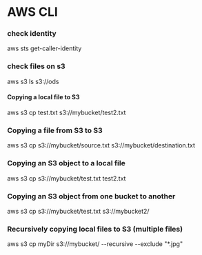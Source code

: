 # AWS CLI

### check identity 
aws sts get-caller-identity

### check files on s3
aws s3 ls s3://ods

#### Copying a local file to S3
aws s3 cp test.txt s3://mybucket/test2.txt

### Copying a file from S3 to S3
aws s3 cp s3://mybucket/source.txt s3://mybucket/destination.txt

### Copying an S3 object to a local file
aws s3 cp s3://mybucket/test.txt test2.txt

### Copying an S3 object from one bucket to another
aws s3 cp s3://mybucket/test.txt s3://mybucket2/

### Recursively copying local files to S3 (multiple files)
aws s3 cp myDir s3://mybucket/ --recursive --exclude "*.jpg"




